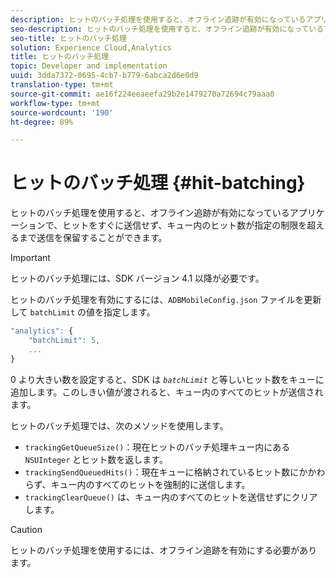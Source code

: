 ```yaml
---
description: ヒットのバッチ処理を使用すると、オフライン追跡が有効になっているアプリケーションで、ヒットをすぐに送信せず、キュー内のヒット数が指定の制限を超えるまで送信を保留することができます。
seo-description: ヒットのバッチ処理を使用すると、オフライン追跡が有効になっているアプリケーションで、ヒットをすぐに送信せず、キュー内のヒット数が指定の制限を超えるまで送信を保留することができます。
seo-title: ヒットのバッチ処理
solution: Experience Cloud,Analytics
title: ヒットのバッチ処理
topic: Developer and implementation
uuid: 3dda7372-0695-4cb7-b779-6abca2d6e0d9
translation-type: tm+mt
source-git-commit: ae16f224eeaeefa29b2e1479270a72694c79aaa0
workflow-type: tm+mt
source-wordcount: '190'
ht-degree: 89%

---
```



# ヒットのバッチ処理 {#hit-batching}

ヒットのバッチ処理を使用すると、オフライン追跡が有効になっているアプリケーションで、ヒットをすぐに送信せず、キュー内のヒット数が指定の制限を超えるまで送信を保留することができます。

>[!IMPORTANT]
>
>ヒットのバッチ処理には、SDK バージョン 4.1 以降が必要です。

ヒットのバッチ処理を有効にするには、`ADBMobileConfig.json` ファイルを更新して `batchLimit` の値を指定します。

```js
"analytics": {
    "batchLimit": 5,
    ...
}
```

0 より大きい数を設定すると、SDK は *`batchLimit`* と等しいヒット数をキューに追加します。このしきい値が渡されると、キュー内のすべてのヒットが送信されます。

ヒットのバッチ処理では、次のメソッドを使用します。

* `trackingGetQueueSize()`：現在ヒットのバッチ処理キュー内にある `NSUInteger` とヒット数を返します。
* `trackingSendQueuedHits()`：現在キューに格納されているヒット数にかかわらず、キュー内のすべてのヒットを強制的に送信します。
* `trackingClearQueue()` は、キュー内のすべてのヒットを送信せずにクリアします。

>[!CAUTION]
>
>ヒットのバッチ処理を使用するには、オフライン追跡を有効にする必要があります。

